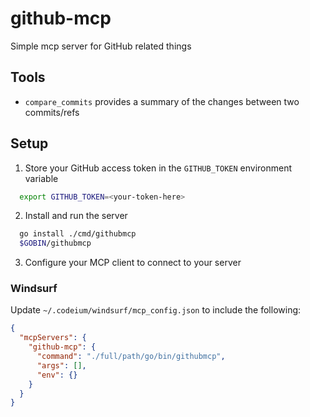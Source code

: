 # github-mcp
Simple mcp server for GitHub related things

## Tools
- `compare_commits` provides a summary of the changes between two commits/refs

## Setup
1. Store your GitHub access token in the `GITHUB_TOKEN` environment variable
```bash
  export GITHUB_TOKEN=<your-token-here>
```
2. Install and run the server
```bash
  go install ./cmd/githubmcp 
  $GOBIN/githubmcp
```

3. Configure your MCP client to connect to your server
### Windsurf
Update `~/.codeium/windsurf/mcp_config.json` to include the following:
```json
{
  "mcpServers": {
    "github-mcp": {
      "command": "./full/path/go/bin/githubmcp",
      "args": [],
      "env": {}
    }
  }
}
```